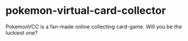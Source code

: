 # pokemon-virtual-card-collector
PokemonVCC is a fan-made online collecting card-game. Will you be the luckiest one?

